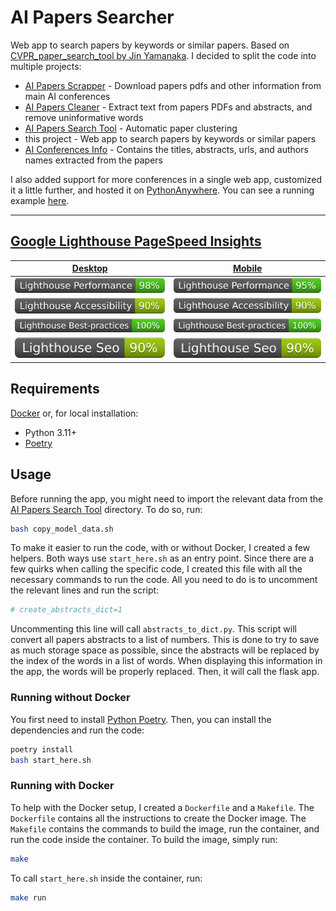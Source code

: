 # AI Papers Searcher

Web app to search papers by keywords or similar papers. Based on [CVPR_paper_search_tool by Jin Yamanaka](https://github.com/jiny2001/CVPR_paper_search_tool). I decided to split the code into multiple projects:

- [AI Papers Scrapper](https://github.com/george-gca/ai_papers_scrapper) - Download papers pdfs and other information from main AI conferences
- [AI Papers Cleaner](https://github.com/george-gca/ai_papers_cleaner) - Extract text from papers PDFs and abstracts, and remove uninformative words
- [AI Papers Search Tool](https://github.com/george-gca/ai_papers_search_tool) - Automatic paper clustering
- this project - Web app to search papers by keywords or similar papers
- [AI Conferences Info](https://github.com/george-gca/ai_conferences_info) - Contains the titles, abstracts, urls, and authors names extracted from the papers

I also added support for more conferences in a single web app, customized it a little further, and hosted it on [PythonAnywhere](https://www.pythonanywhere.com/). You can see a running example [here](https://georgegca.pythonanywhere.com/).

---

## [Google Lighthouse PageSpeed Insights](https://pagespeed.web.dev/analysis/https-georgegca-pythonanywhere-com/iu5e0f9uos?form_factor=desktop)

| [Desktop](https://htmlpreview.github.io/?https://github.com/george-gca/ai_papers_searcher/blob/main/lighthouse_results/desktop/georgegca_pythonanywhere_com__keywords_vqa.html) | [Mobile](https://htmlpreview.github.io/?https://github.com/george-gca/ai_papers_searcher/blob/main/lighthouse_results/mobile/georgegca_pythonanywhere_com__keywords_vqa.html) |
| --- | --- |
| ![Performance Insights](lighthouse_results/desktop/lighthouse_performance.svg) | ![Performance Insights](lighthouse_results/mobile/lighthouse_performance.svg) |
| ![Accessibility Insights](lighthouse_results/desktop/lighthouse_accessibility.svg) | ![Accessibility Insights](lighthouse_results/mobile/lighthouse_accessibility.svg) |
| ![Best Practices Insights](lighthouse_results/desktop/lighthouse_best-practices.svg) | ![Best Practices Insights](lighthouse_results/mobile/lighthouse_best-practices.svg) |
| ![SEO Insights](lighthouse_results/desktop/lighthouse_seo.svg) | ![SEO Insights](lighthouse_results/mobile/lighthouse_seo.svg) |

## Requirements

[Docker](https://www.docker.com/) or, for local installation:

- Python 3.11+
- [Poetry](https://python-poetry.org/docs/)

## Usage

Before running the app, you might need to import the relevant data from the [AI Papers Search Tool](https://github.com/george-gca/ai_papers_search_tool) directory. To do so, run:

```bash
bash copy_model_data.sh
```

To make it easier to run the code, with or without Docker, I created a few helpers. Both ways use `start_here.sh` as an entry point. Since there are a few quirks when calling the specific code, I created this file with all the necessary commands to run the code. All you need to do is to uncomment the relevant lines and run the script:

```bash
# create_abstracts_dict=1
```

Uncommenting this line will call `abstracts_to_dict.py`. This script will convert all papers abstracts to a list of numbers. This is done to try to save as much storage space as possible, since the abstracts will be replaced by the index of the words in a list of words. When displaying this information in the app, the words will be properly replaced. Then, it will call the flask app.

### Running without Docker

You first need to install [Python Poetry](https://python-poetry.org/docs/). Then, you can install the dependencies and run the code:

```bash
poetry install
bash start_here.sh
```

### Running with Docker

To help with the Docker setup, I created a `Dockerfile` and a `Makefile`. The `Dockerfile` contains all the instructions to create the Docker image. The `Makefile` contains the commands to build the image, run the container, and run the code inside the container. To build the image, simply run:

```bash
make
```

To call `start_here.sh` inside the container, run:

```bash
make run
```
